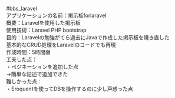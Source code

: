 #bbs_laravel<br/>
アプリケーションの名前：掲示板forlaravel<br/>
概要：Laravelを使用した掲示板<br/>
使用技術：Laravel PHP bootstrap<br/>
目的：Laravelの勉強がてら過去にJavaで作成した掲示板を焼き直した<br/>
基本的なCRUD処理をLaravelのコードでも再現<br/>
作成時間：5時間弱<br/>
工夫した点：<br/>
・ペジネーションを追加した点<br/>
→簡単な記述で追加できた<br/>
難しかった点：<br/>
・Eroquentを使ってDBを操作するのに少し戸惑った点
